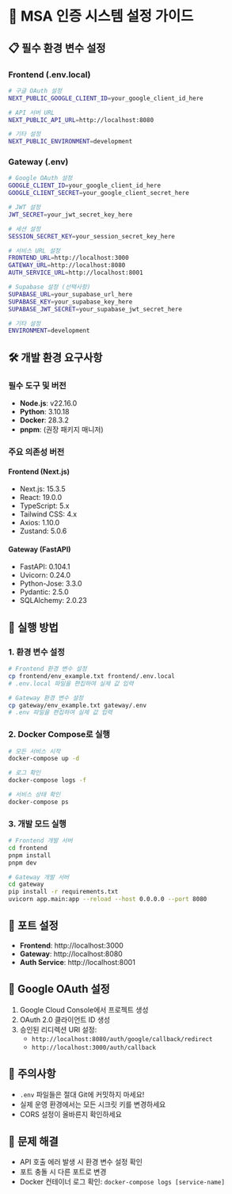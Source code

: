# 🚀 MSA 인증 시스템 설정 가이드

## 📋 필수 환경 변수 설정

### Frontend (.env.local)
```bash
# 구글 OAuth 설정
NEXT_PUBLIC_GOOGLE_CLIENT_ID=your_google_client_id_here

# API 서버 URL
NEXT_PUBLIC_API_URL=http://localhost:8080

# 기타 설정
NEXT_PUBLIC_ENVIRONMENT=development
```

### Gateway (.env)
```bash
# Google OAuth 설정
GOOGLE_CLIENT_ID=your_google_client_id_here
GOOGLE_CLIENT_SECRET=your_google_client_secret_here

# JWT 설정
JWT_SECRET=your_jwt_secret_key_here

# 세션 설정
SESSION_SECRET_KEY=your_session_secret_key_here

# 서비스 URL 설정
FRONTEND_URL=http://localhost:3000
GATEWAY_URL=http://localhost:8080
AUTH_SERVICE_URL=http://localhost:8001

# Supabase 설정 (선택사항)
SUPABASE_URL=your_supabase_url_here
SUPABASE_KEY=your_supabase_key_here
SUPABASE_JWT_SECRET=your_supabase_jwt_secret_here

# 기타 설정
ENVIRONMENT=development
```

## 🛠️ 개발 환경 요구사항

### 필수 도구 및 버전
- **Node.js**: v22.16.0
- **Python**: 3.10.18
- **Docker**: 28.3.2
- **pnpm**: (권장 패키지 매니저)

### 주요 의존성 버전
#### Frontend (Next.js)
- Next.js: 15.3.5
- React: 19.0.0
- TypeScript: 5.x
- Tailwind CSS: 4.x
- Axios: 1.10.0
- Zustand: 5.0.6

#### Gateway (FastAPI)
- FastAPI: 0.104.1
- Uvicorn: 0.24.0
- Python-Jose: 3.3.0
- Pydantic: 2.5.0
- SQLAlchemy: 2.0.23

## 🚀 실행 방법

### 1. 환경 변수 설정
```bash
# Frontend 환경 변수 설정
cp frontend/env_example.txt frontend/.env.local
# .env.local 파일을 편집하여 실제 값 입력

# Gateway 환경 변수 설정
cp gateway/env_example.txt gateway/.env
# .env 파일을 편집하여 실제 값 입력
```

### 2. Docker Compose로 실행
```bash
# 모든 서비스 시작
docker-compose up -d

# 로그 확인
docker-compose logs -f

# 서비스 상태 확인
docker-compose ps
```

### 3. 개발 모드 실행
```bash
# Frontend 개발 서버
cd frontend
pnpm install
pnpm dev

# Gateway 개발 서버
cd gateway
pip install -r requirements.txt
uvicorn app.main:app --reload --host 0.0.0.0 --port 8080
```

## 🔧 포트 설정
- **Frontend**: http://localhost:3000
- **Gateway**: http://localhost:8080
- **Auth Service**: http://localhost:8001

## 🔐 Google OAuth 설정
1. Google Cloud Console에서 프로젝트 생성
2. OAuth 2.0 클라이언트 ID 생성
3. 승인된 리디렉션 URI 설정:
   - `http://localhost:8080/auth/google/callback/redirect`
   - `http://localhost:3000/auth/callback`

## 📝 주의사항
- `.env` 파일들은 절대 Git에 커밋하지 마세요!
- 실제 운영 환경에서는 모든 시크릿 키를 변경하세요
- CORS 설정이 올바른지 확인하세요

## 🐛 문제 해결
- API 호출 에러 발생 시 환경 변수 설정 확인
- 포트 충돌 시 다른 포트로 변경
- Docker 컨테이너 로그 확인: `docker-compose logs [service-name]` 
